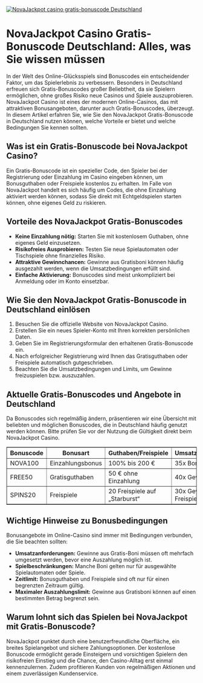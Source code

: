 [![NovaJackpot casino gratis-bonuscode Deutschland](https://123-caf.pages.dev/gitsignup.png)](https://vrmoo.ru/Bt82HjjY)

<h1>NovaJackpot Casino Gratis-Bonuscode Deutschland: Alles, was Sie wissen müssen</h1>  <p>In der Welt des Online-Glücksspiels sind Bonuscodes ein entscheidender Faktor, um das Spielerlebnis zu verbessern. Besonders in Deutschland erfreuen sich Gratis-Bonuscodes großer Beliebtheit, da sie Spielern ermöglichen, ohne großes Risiko neue Casinos und Spiele auszuprobieren. NovaJackpot Casino ist eines der modernen Online-Casinos, das mit attraktiven Bonusangeboten, darunter auch Gratis-Bonuscodes, überzeugt. In diesem Artikel erfahren Sie, wie Sie den NovaJackpot Gratis-Bonuscode in Deutschland nutzen können, welche Vorteile er bietet und welche Bedingungen Sie kennen sollten.</p>  <h2>Was ist ein Gratis-Bonuscode bei NovaJackpot Casino?</h2> <p>Ein Gratis-Bonuscode ist ein spezieller Code, den Spieler bei der Registrierung oder Einzahlung im Casino eingeben können, um Bonusguthaben oder Freispiele kostenlos zu erhalten. Im Falle von NovaJackpot handelt es sich häufig um Codes, die ohne Einzahlung aktiviert werden können, sodass Sie direkt mit Echtgeldspielen starten können, ohne eigenes Geld zu riskieren.</p>  <h2>Vorteile des NovaJackpot Gratis-Bonuscodes</h2> <ul>   <li><strong>Keine Einzahlung nötig:</strong> Starten Sie mit kostenlosem Guthaben, ohne eigenes Geld einzusetzen.</li>   <li><strong>Risikofreies Ausprobieren:</strong> Testen Sie neue Spielautomaten oder Tischspiele ohne finanzielles Risiko.</li>   <li><strong>Attraktive Gewinnchancen:</strong> Gewinne aus Gratisboni können häufig ausgezahlt werden, wenn die Umsatzbedingungen erfüllt sind.</li>   <li><strong>Einfache Aktivierung:</strong> Bonuscodes sind meist unkompliziert bei Anmeldung oder im Konto einsetzbar.</li> </ul>  <h2>Wie Sie den NovaJackpot Gratis-Bonuscode in Deutschland einlösen</h2> <ol>   <li>Besuchen Sie die offizielle Website von NovaJackpot Casino.</li>   <li>Erstellen Sie ein neues Spieler-Konto mit Ihren korrekten persönlichen Daten.</li>   <li>Geben Sie im Registrierungsformular den erhaltenen Gratis-Bonuscode ein.</li>   <li>Nach erfolgreicher Registrierung wird Ihnen das Gratisguthaben oder Freispiele automatisch gutgeschrieben.</li>   <li>Beachten Sie die Umsatzbedingungen und Limits, um Gewinne freizuspielen bzw. auszuzahlen.</li> </ol>  <h2>Aktuelle Gratis-Bonuscodes und Angebote in Deutschland</h2> <p>Da Bonuscodes sich regelmäßig ändern, präsentieren wir eine Übersicht mit beliebten und möglichen Bonuscodes, die in Deutschland häufig genutzt werden können. Bitte prüfen Sie vor der Nutzung die Gültigkeit direkt beim NovaJackpot Casino.</p>  <table border="1" cellpadding="8" cellspacing="0">   <thead>     <tr>       <th>Bonuscode</th>       <th>Bonusart</th>       <th>Guthaben/Freispiele</th>       <th>Umsatzbedingungen</th>     </tr>   </thead>   <tbody>     <tr>       <td>NOVA100</td>       <td>Einzahlungsbonus</td>       <td>100% bis 200 €</td>       <td>35x Bonusbetrag</td>     </tr>     <tr>       <td>FREE50</td>       <td>Gratisguthaben</td>       <td>50 € ohne Einzahlung</td>       <td>40x Gewinnbetrag</td>     </tr>     <tr>       <td>SPINS20</td>       <td>Freispiele</td>       <td>20 Freispiele auf „Starburst“</td>       <td>30x Gewinne aus Freispielen</td>     </tr>   </tbody> </table>  <h2>Wichtige Hinweise zu Bonusbedingungen</h2> <p>Bonusangebote im Online-Casino sind immer mit Bedingungen verbunden, die Sie beachten sollten:</p> <ul>   <li><strong>Umsatzanforderungen:</strong> Gewinne aus Gratis-Boni müssen oft mehrfach umgesetzt werden, bevor eine Auszahlung möglich ist.</li>   <li><strong>Spielbeschränkungen:</strong> Manche Boni gelten nur für ausgewählte Spielautomaten oder Spiele.</li>   <li><strong>Zeitlimit:</strong> Bonusguthaben und Freispiele sind oft nur für einen begrenzten Zeitraum gültig.</li>   <li><strong>Maximaler Auszahlungslimit:</strong> Gewinne aus Gratisboni können auf einen bestimmten Betrag begrenzt sein.</li> </ul>  <h2>Warum lohnt sich das Spielen bei NovaJackpot mit Gratis-Bonuscode?</h2> <p>NovaJackpot punktet durch eine benutzerfreundliche Oberfläche, ein breites Spielangebot und sichere Zahlungsoptionen. Der kostenlose Bonuscode ermöglicht gerade Einsteigern und vorsichtigen Spielern den risikofreien Einstieg und die Chance, den Casino-Alltag erst einmal kennenzulernen. Zudem profitieren Kunden von regelmäßigen Aktionen und einem zuverlässigen Kundenservice.</p>